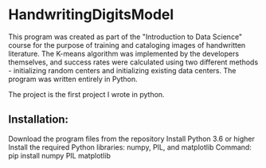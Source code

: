 # HandwritingDigitsModel

This program was created as part of the "Introduction to Data Science" course for the purpose of training and cataloging images of handwritten literature. The K-means algorithm was implemented by the developers themselves, and success rates were calculated using two different methods - initializing random centers and initializing existing data centers. The program was written entirely in Python.

The project is the first project I wrote in python.

## Installation:

Download the program files from the repository
Install Python 3.6 or higher
Install the required Python libraries: numpy, PIL, and matplotlib
Command: pip install numpy PIL matplotlib

